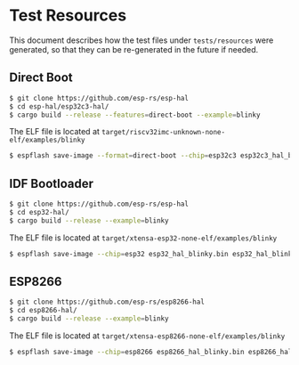 # Test Resources

This document describes how the test files under `tests/resources` were generated, so that they can be re-generated in the future if needed.

## Direct Boot

```bash
$ git clone https://github.com/esp-rs/esp-hal
$ cd esp-hal/esp32c3-hal/
$ cargo build --release --features=direct-boot --example=blinky
```

The ELF file is located at `target/riscv32imc-unknown-none-elf/examples/blinky`

```bash
$ espflash save-image --format=direct-boot --chip=esp32c3 esp32c3_hal_blinky_db.bin esp32c3_hal_blinky_db
```

## IDF Bootloader

```bash
$ git clone https://github.com/esp-rs/esp-hal
$ cd esp32-hal/
$ cargo build --release --example=blinky
```

The ELF file is located at `target/xtensa-esp32-none-elf/examples/blinky`

```bash
$ espflash save-image --chip=esp32 esp32_hal_blinky.bin esp32_hal_blinky
```

## ESP8266

```bash
$ git clone https://github.com/esp-rs/esp8266-hal
$ cd esp8266-hal/
$ cargo build --release --example=blinky
```

The ELF file is located at `target/xtensa-esp8266-none-elf/examples/blinky`

```bash
$ espflash save-image --chip=esp8266 esp8266_hal_blinky.bin esp8266_hal_blinky
```
